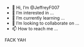 - 👋 Hi, I’m @JeffreyF007
- 👀 I’m interested in ...
- 🌱 I’m currently learning ...
- 💞️ I’m looking to collaborate on ...
- 📫 How to reach me ...

<!---
JeffreyF007/JeffreyF007 is a ✨ special ✨ repository because its `README.md` (this file) appears on your GitHub profile.
You can click the Preview link to take a look at your changes.
---> FACK YAH


